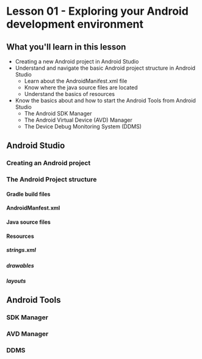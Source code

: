 # Lesson 01 - Exploring your Android development environment

## What you'll learn in this lesson
* Creating a new Android project in Android Studio
* Understand and navigate the basic Android project structure in Android Studio
  * Learn about the AndroidManifest.xml file
  * Know where the java source files are located
  * Understand the basics of resources
* Know the basics about and how to start the Android Tools from Android Studio
  * The Android SDK Manager 
  * The Android Virtual Device (AVD) Manager
  * The Device Debug Monitoring System (DDMS)

## Android Studio

### Creating an Android project

### The Android Project structure

#### Gradle build files

#### AndroidManfest.xml

#### Java source files

#### Resources

##### strings.xml

##### drawables

##### layouts

## Android Tools

### SDK Manager

### AVD Manager

### DDMS

